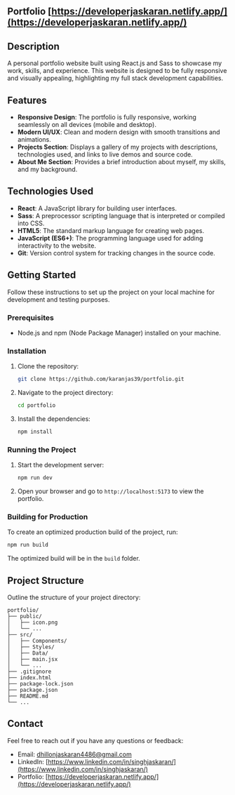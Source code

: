 ## Portfolio [https://developerjaskaran.netlify.app/](https://developerjaskaran.netlify.app/)

## Description

A personal portfolio website built using React.js and Sass to showcase my work, skills, and experience. This website is designed to be fully responsive and visually appealing, highlighting my full stack development capabilities.

## Features

- **Responsive Design**: The portfolio is fully responsive, working seamlessly on all devices (mobile and desktop).
- **Modern UI/UX**: Clean and modern design with smooth transitions and animations.
- **Projects Section**: Displays a gallery of my projects with descriptions, technologies used, and links to live demos and source code.
- **About Me Section**: Provides a brief introduction about myself, my skills, and my background.

## Technologies Used

- **React**: A JavaScript library for building user interfaces.
- **Sass**: A preprocessor scripting language that is interpreted or compiled into CSS.
- **HTML5**: The standard markup language for creating web pages.
- **JavaScript (ES6+)**: The programming language used for adding interactivity to the website.
- **Git**: Version control system for tracking changes in the source code.

## Getting Started

Follow these instructions to set up the project on your local machine for development and testing purposes.

### Prerequisites

- Node.js and npm (Node Package Manager) installed on your machine.

### Installation

1. Clone the repository:
   ```bash
   git clone https://github.com/karanjas39/portfolio.git
   ```
2. Navigate to the project directory:
   ```bash
   cd portfolio
   ```
3. Install the dependencies:
   ```bash
   npm install
   ```

### Running the Project

1. Start the development server:
   ```bash
   npm run dev
   ```
2. Open your browser and go to `http://localhost:5173` to view the portfolio.

### Building for Production

To create an optimized production build of the project, run:

```bash
npm run build
```

The optimized build will be in the `build` folder.

## Project Structure

Outline the structure of your project directory:

```
portfolio/
├── public/
│   ├── icon.png
│   └── ...
├── src/
│   ├── Components/
│   ├── Styles/
│   ├── Data/
│   ├── main.jsx
│   └── ...
├── .gitignore
├── index.html
├── package-lock.json
├── package.json
├── README.md
└── ...
```

## Contact

Feel free to reach out if you have any questions or feedback:

- Email: dhillonjaskaran4486@gmail.com
- LinkedIn: [https://www.linkedin.com/in/singhjaskaran/](https://www.linkedin.com/in/singhjaskaran/)
- Portfolio: [https://developerjaskaran.netlify.app/](https://developerjaskaran.netlify.app/)
